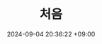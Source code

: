 ---
title: 처음
date: 2024-09-04 20:36:22 +09:00
categories: [아나뭐야, 아니뭐냐고]
tags: 
    [
        태그1,
        태그2,
        태그3,
        .
        .
        .
    ]
---